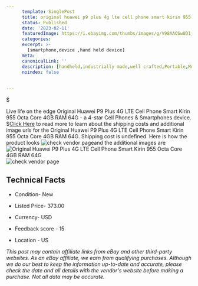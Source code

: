 ```yaml
---
      template: SinglePost
      title: original huawei p9 plus 4g lte cell phone smart kirin 955 octa core 4gb ram 64g
      status: Published
      date: '2023-02-11'
      featuredImage: https://i.ebayimg.com/thumbs/images/g/V98AAOSw8D1j51V1/s-l225.jpg
      categories: 
      excerpt: >-
        [smartphone,device ,hand held device]
      meta:
      canonicalLink: ''
      description: [handheld,industrially made,well crafted,Portable,Mobile,Compact,Convenient,Lightweight,Maneuverable,Man-portable,Miniature,Carriable,Hand-held,Light,Holdable,Transportable,Mobile device,Pocket-sized,On-the-go,Wireless,Cordless,Compact size,Convenient size, smartphone,device ,hand held device]
      noindex: false
      
        
---
```

$

Live life on the edge Original Huawei P9 Plus 4G LTE Cell Phone Smart Kirin 955 Octa Core 4GB RAM 64G - a 4-star Cell Phones & Smartphones device.
$[Click Here](https://www.ebay.com/itm/354578086477?hash=item528e803a4d%3Ag%3AV98AAOSw8D1j51V1&mkevt=1&mkcid=1&mkrid=711-53200-19255-0&campid=%253CePNCampaignId%253E&customid=%253CreferenceId%253E&toolid=10049) to read more to learn about the shipping costs and additional image urls for the Original Huawei P9 Plus 4G LTE Cell Phone Smart Kirin 955 Octa Core 4GB RAM 64G. Shipping cost is undefined. Here is how the product looks ![check vendor page](https://i.ebayimg.com/thumbs/images/g/V98AAOSw8D1j51V1/s-l225.jpg)and the additional images are![Original Huawei P9 Plus 4G LTE Cell Phone Smart Kirin 955 Octa Core 4GB RAM 64G](https://i.ebayimg.com/images/g/V98AAOSw8D1j51V1/s-l960.jpg)![check vendor page](https://origin-galleryplus.ebayimg.com/ws/web/354578086477_2_0_1/225x225.jpg,https://origin-galleryplus.ebayimg.com/ws/web/354578086477_3_0_1/225x225.jpg,https://origin-galleryplus.ebayimg.com/ws/web/354578086477_4_0_1/225x225.jpg,https://origin-galleryplus.ebayimg.com/ws/web/354578086477_5_0_1/225x225.jpg,https://origin-galleryplus.ebayimg.com/ws/web/354578086477_6_0_1/225x225.jpg,https://origin-galleryplus.ebayimg.com/ws/web/354578086477_7_0_1/225x225.jpg,https://origin-galleryplus.ebayimg.com/ws/web/354578086477_8_0_1/225x225.jpg,https://origin-galleryplus.ebayimg.com/ws/web/354578086477_9_0_1/225x225.jpg,https://origin-galleryplus.ebayimg.com/ws/web/354578086477_10_0_1/225x225.jpg,https://origin-galleryplus.ebayimg.com/ws/web/354578086477_11_0_1/225x225.jpg,https://origin-galleryplus.ebayimg.com/ws/web/354578086477_12_0_1/225x225.jpg)



 ## Technical Facts 



     
      

 - Condition- New 


      

 - Listed Price- 373.00 


      

 - Currency- USD 


      

 - Feedback score - 15 


      

 - Location - US 


      
      

 *_This post may contain affiliate links from eBay and other third-party websites. As an eBay affiliate, we earn from qualifying purchases. Although we do our best to keep the information up-to-date and accurate, please check the date and all details with the vendor's website before making a purchase. Not all data may be accurate._*







